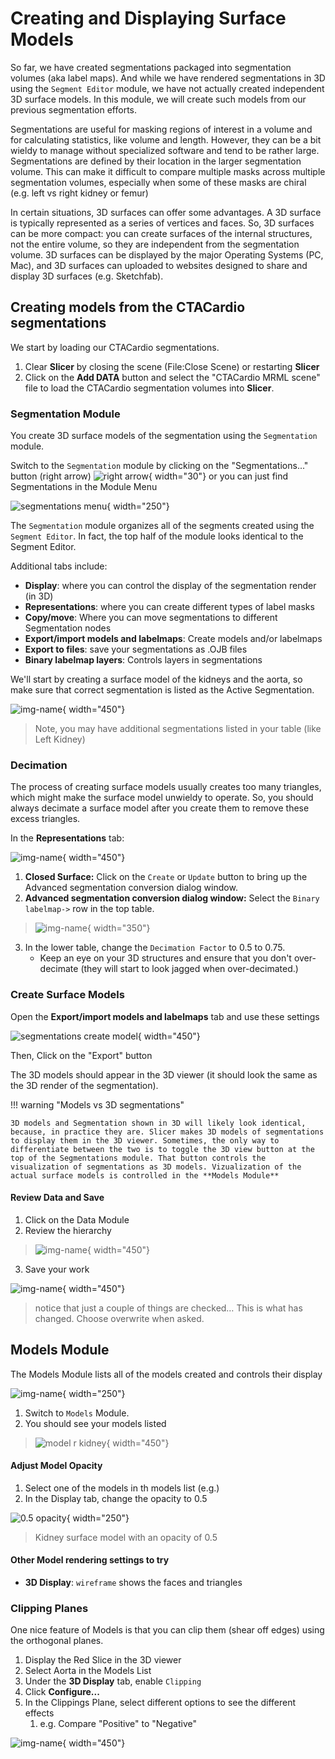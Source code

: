 # Creating and Displaying Surface Models

So far, we have created segmentations packaged into segmentation volumes (aka label maps). And while we have rendered segmentations in 3D using the `Segment Editor` module, we have not actually created  independent 3D surface models. In this module, we will create such models from our previous segmentation efforts.

Segmentations are useful for masking regions of interest in a volume and for calculating statistics, like volume and length. However, they can be a bit wieldy to manage without specialized software and tend to be rather large. Segmentations are defined by their location in the larger segmentation volume. This can make it difficult to compare multiple masks across multiple segmentation volumes, especially when some of these masks are chiral (e.g. left vs right kidney or femur)

In certain situations, 3D surfaces can offer some advantages. A 3D surface is typically represented as a series of vertices and faces. So, 3D surfaces can be more compact: you can create surfaces of the internal structures, not the entire volume, so they are independent from the segmentation volume. 3D surfaces can be displayed by the major Operating Systems (PC, Mac), and 3D surfaces can uploaded to websites designed to share and display 3D surfaces (e.g. Sketchfab).

## Creating models from the CTACardio segmentations

We start by loading our CTACardio segmentations.

1. Clear **Slicer** by closing the scene (File:Close Scene) or restarting **Slicer**
2. Click on the **Add DATA** button and select the "CTACardio MRML scene" file to load the CTACardio segmentation volumes into **Slicer**.

### Segmentation Module

You create 3D surface models of the segmentation using the `Segmentation` module.

Switch to the  `Segmentation` module by clicking on the "Segmentations..." button (right arrow) ![right arrow](images/seg-editor-right-arrow.png){ width="30"} or you can just find Segmentations in the Module Menu

![segmentations menu](images/mod-menu-segmentations.png){ width="250"}

The `Segmentation` module organizes all of the segments created using the `Segment Editor`. In fact, the top half of the module looks identical to the Segment Editor.

Additional tabs include:

- **Display**: where you can control the display of the segmentation render (in 3D)
- **Representations**: where you can create different types of label masks
- **Copy/move**: Where you can move segmentations to different Segmentation nodes
- **Export/import models and labelmaps**: Create models and/or labelmaps
- **Export to files**: save your segmentations as .OJB files
- **Binary labelmap layers**: Controls layers in segmentations

We'll start by creating a surface model of the kidneys and the aorta, so make sure that correct segmentation is listed as the Active Segmentation.

![img-name](images/CTACardio-segmentations-seg-list.png){ width="450"}
>Note, you may have additional segmentations listed in your table (like Left Kidney)

### Decimation

The process of creating surface models usually creates too many triangles, which might make the surface model unwieldy to operate. So, you should always decimate a surface model after you create them to remove these excess triangles.

In the **Representations** tab:

![img-name](images/segmentations-representations-tab-crop.png){ width="450"}

1. **Closed Surface:** Click on the `Create` or `Update` button to bring up the Advanced segmentation conversion dialog window.
2. **Advanced segmentation conversion dialog window:** Select the `Binary labelmap->` row in the top table.
>![img-name](images/segmentations-adv-seg-conversion.png){ width="350"}
3. In the lower table, change the `Decimation Factor` to 0.5 to 0.75.
    - Keep an eye on your 3D structures and ensure that you don't over-decimate (they will start to look jagged when over-decimated.)

### Create Surface Models

Open the **Export/import models and labelmaps** tab and use these settings

![segmentations create model](images/CTACardio-segmentations-Export-Import.png){ width="450"}

Then, Click on the "Export" button

The 3D models should appear in the 3D viewer (it should look the same as the 3D render of the segmentation).

!!! warning "Models vs 3D segmentations"

    3D models and Segmentation shown in 3D will likely look identical, because, in practice they are. Slicer makes 3D models of segmentations to display them in the 3D viewer. Sometimes, the only way to differentiate between the two is to toggle the 3D view button at the top of the Segmentations module. That button controls the visualization of segmentations as 3D models. Vizualization of the actual surface models is controlled in the **Models Module**

#### Review Data and Save

1. Click on the Data Module
2. Review the hierarchy
>![img-name](images/CTACardio-data-r-kidney-model.png){ width="450"}
3. Save your work

![img-name](images/CTACardio-save-r-kidney-model.png){ width="450"}
   >notice that just a couple of things are checked… This is what has changed. Choose overwrite when asked.

## Models Module

The Models Module lists all of the models created and controls their display

![img-name](images/mod-menu-models.png){ width="250"}

1. Switch to `Models` Module.
2. You should see your models listed
   
>![model r kidney](images/CTACardio-models-list.png){ width="450"}

#### Adjust Model Opacity

1. Select one of the models in th models list (e.g.)
2. In the Display tab, change the opacity to 0.5

![0.5 opacity](images/CTACardio-3D-kidney-0.5-opacity.png){ width="250"}
> Kidney surface model with an opacity of 0.5

#### Other Model rendering settings to try

- **3D Display**: `wireframe` shows the faces and triangles

### Clipping Planes

One nice feature of Models is that you can clip them (shear off edges) using the orthogonal planes. 

1. Display the Red Slice in the 3D viewer
2. Select Aorta in the Models List
3. Under the **3D Display** tab, enable `Clipping`
4. Click **Configure...**
5. In the Clippings Plane, select different options to see the different effects
   1. e.g. Compare "Positive" to "Negative"

![img-name](images/CTACardio-models-clipping.png){ width="450"}
